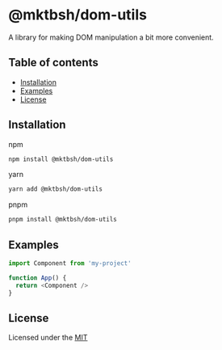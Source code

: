 
# @mktbsh/dom-utils

A library for making DOM manipulation a bit more convenient.


## Table of contents

 - [Installation](https://github.com/mktbsh/dom-utils#Installation)
 - [Examples](https://github.com/mktbsh/dom-utils#Examples)
 - [License](https://github.com/mktbsh/dom-utils#License)

## Installation

npm

```bash
npm install @mktbsh/dom-utils
```

yarn

```bash
yarn add @mktbsh/dom-utils
```

pnpm

```bash
pnpm install @mktbsh/dom-utils
```
    
## Examples

```javascript
import Component from 'my-project'

function App() {
  return <Component />
}
```


## License

Licensed under the [MIT](https://choosealicense.com/licenses/mit/)

